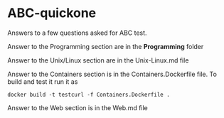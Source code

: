# ABC-quickone
Answers to a few questions asked for ABC test.

Answer to the Programming section are in the **Programming** folder

Answer to the Unix/Linux section are in the Unix-Linux.md file

Answer to the  Containers section is in the Containers.Dockerfile file.
To build and test it run it as
```
docker build -t testcurl -f Containers.Dockerfile .
```


Answer to the Web section is in the Web.md file 
